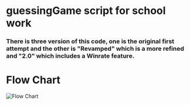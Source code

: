 # guessingGame script for school work
### There is three version of this code, one is the original first attempt and the other is "Revamped" which is a more refined and "2.0" which includes a Winrate feature.

# Flow Chart
![Flow Chart](https://i.imgur.com/XlzGgyM.png)
